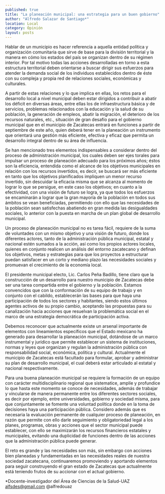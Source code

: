 ```yaml
---
published: true
title: "La planeación municipal: una estrategia para un buen gobierno"
author: "Alfredo Salazar de Santiago*"
location: Local
category: Opinión
layout: posts
---
```


Hablar de un municipio es hacer referencia a aquella entidad política y organización comunitaria que sirve de base para la división territorial y la manera en cómo los estados del país se organizan dentro de su régimen interior. Por tal motivo todas las acciones desarrolladas en torno a esta estructura territorial deben orientarse a buscar dirigir sus esfuerzos para atender la demanda social de los individuos establecidos dentro de éste con su compleja y propia red de relaciones sociales, económicas y culturales.

A partir de estas relaciones y lo que implica en ellas, los retos para el desarrollo local a nivel municipal deben estar dirigidos a contribuir a abatir los déficit en diversas áreas, entre ellas los de infraestructura básica y de servicios, problemas relacionados con la educación y la salud de su población, la generación de empleos, abatir la migración, el deterioro de los recursos naturales, etc., situación de gran desafío para el gobierno municipal que en el municipio de Zacatecas entrará en funciones a partir de septiembre de este año, quien deberá tener en la planeación un instrumento que orientará una gestión más eficiente, efectiva y eficaz que permita un desarrollo integral dentro de su área de influencia. 

Se han mencionado tres elementos indispensables a considerar dentro del proceso de administración municipal, los cuales deben ser ejes torales para impulsar un proceso de planeación adecuado para los próximos años; éstos son la eficiencia, entendida como el alcance de los objetivos municipales en relación con los recursos invertidos, es decir, se buscará ser más eficiente en tanto que los objetivos planificados impliquen un menor recurso invertido, sin descuidar la eficacia misma que se alcanza al momento de lograr lo que se persigue, en este caso los objetivos; en cuanto a la efectividad, con una visión de futuro se logra, ya que todos los esfuerzos se encaminarán a lograr que la gran mayoría de la población en todos sus ámbitos se vean beneficiadas, permitiendo con ello que las necesidades de la población sean satisfechas abatiendo en gran medida las desigualdades sociales, lo anterior con la puesta en marcha de un plan global de desarrollo municipal.

Un proceso de planeación municipal no es tarea fácil, requiere de la suma de voluntades con un mismo objetivo y una visión de futuro, donde los diferentes actores, tanto de la administración pública municipal, estatal y nacional estén sumados a la acción, así como los propios actores locales, quienes en conjunto realicen un análisis del entorno zacatecano y definan los objetivos, metas y estrategias para que los proyectos a estructurar puedan satisfacer en un corto y mediano plazo las necesidades sociales y promuevan el crecimiento de la economía local.  

El presidente municipal electo, Lic. Carlos Peña Badillo, tiene claro que la construcción de un desarrollo para nuestro municipio de Zacatecas debe ser una tarea compartida entre el gobierno y la población. Estamos convencidos que con la conformación de su equipo de trabajo y en conjunto con el cabildo, establecerán las bases para que haya una participación de todos los sectores y habitantes, siendo estos últimos agentes activos de su propio cambio, aceptando las propuestas para su canalización hacia acciones que resuelvan la problemática social en el marco de una estrategia democrática de participación activa. 

Debemos reconocer que actualmente existe un arsenal importante de elementos con lineamientos específicos que el Estado mexicano ha generado para desarrollar la planeación municipal, dotándose de un marco instrumental y jurídico que permite establecer un sistema de instituciones, normas y leyes que organizan y regulan la administración pública con responsabilidad social, económica, política y cultural. Actualmente el municipio de Zacatecas está facultado para formular, aprobar y administrar su plan de desarrollo municipal, el cual deberá estar articulado al estatal y nacional respectivamente.

Para una buena planeación municipal se requiere la formación de un equipo con carácter multidisciplinario regional que sistematice, amplíe y profundice lo que hasta este momento se conoce de necesidades, además de trabajar y vincularse de manera permanente entre los diferentes sectores sociales, es decir por ejemplo, entre universidades, gobierno y sociedad misma, para que conjuntamente se fomente una voluntad política donde en la toma de decisiones haya una participación pública. Considero además que es necesaria la evaluación permanente de cualquier proceso de planeación, en razón que permite con ello darle seguimiento y obligatoriedad legal a los planes, programas, obras y acciones que el sector municipal puede establecer, con ello se maximizarán los recursos financieros estatales y municipales, evitando una duplicidad de funciones dentro de las acciones que la administración pública puede generar. 

El reto es grande y las necesidades son más, sin embargo con acciones bien planeadas y fundamentadas en las necesidades reales de nuestra sociedad zacatecana, continuaremos promoviendo y aportando elementos para seguir construyendo el gran estado de Zacatecas que actualmente está teniendo frutos de su accionar con el actual gobierno. 

*Docente-investigador del Área de Ciencias de la Salud-UAZ
alfsdes@gmail.com
@alfredouaz
